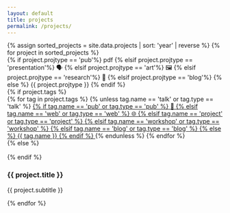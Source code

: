 ```yaml
---
layout: default
title: projects
permalink: /projects/
---
```


<div class="content-gallery">
  <div class="projects-grid">
    {% assign sorted_projects = site.data.projects | sort: 'year' | reverse %}
    {% for project in sorted_projects %}
    <div class="project-card" data-year="{{ project.year }}" title="{{ project.description }}">
      <div class="project-image" 
        {% if project.image contains 'placeholder' %}
          style="background-image: url('https://via.placeholder.com/400x300?text=Project+Image'); background-size: cover; background-position: center;"
        {% else %}
          style="background-image: url('{{ '/assets/images/projects/' | append: project.image | relative_url }}'); background-size: cover; background-position: center;"
        {% endif %}
      >
        <span class="projtype-tag tag-overlay">
          {% if project.projtype == 'pub'%}
            pdf
          {% elsif project.projtype == 'presentation'%}
            🗣️
          {% elsif project.projtype == 'art'%}
            🖼️
          {% elsif project.projtype == 'research'%}
            🧪
          {% elsif project.projtype == 'blog'%}
            <i class="fa fa-pencil"></i>
          {% else %}
            {{ project.projtype }}
          {% endif %}
        </span>
      </div>
      {% if project.tags %}
        <div class="project-tags">
          {% for tag in project.tags %}
            {% unless tag.name == 'talk' or tag.type == 'talk' %}
              <a href="{{ tag.url | relative_url }}" class="tag-link">
                <span class="tag" data-tag="{{ tag.name }}">
                  {% if tag.name == 'pub' or tag.type == 'pub' %}
                    📄
                  {% elsif tag.name == 'web' or tag.type == 'web' %}
                    🌐
                  {% elsif tag.name == 'project' or tag.type == 'project' %}
                    <i class="fa fa-code"></i>
                  {% elsif tag.name == 'workshop' or tag.type == 'workshop' %}
                    <i class="fa fa-users"></i>
                  {% elsif tag.name == 'blog' or tag.type == 'blog' %}
                    <i class="fa fa-pencil"></i>
                  {% else %}
                    {{ tag.name }}
                  {% endif %}
                </span>
              </a>
            {% endunless %}
          {% endfor %}
        </div>
      {% else %}
      <div style="height:16px;"></div>
      {% endif %}
      <h3 class="project-title">{{ project.title }}</h3>
      <p class="project-subtitle">{{ project.subtitle }}</p>
      <!-- {% if project.year %}
      <div class="project-year">{{ project.year }}</div>
      {% endif %} -->
    </div>
    {% endfor %}
  </div>
</div>

<script>
  document.addEventListener('DOMContentLoaded', function() {
    const filterButtons = document.querySelectorAll('.filter-btn');
    const projects = document.querySelectorAll('.project-card');
    
    filterButtons.forEach(button => {
      button.addEventListener('click', function() {
        const filter = this.getAttribute('data-filter');
        
        // Remove active class from all buttons
        filterButtons.forEach(btn => {
          btn.classList.remove('active');
        });
        
        // Add active class to clicked button
        this.classList.add('active');
        
        // Filter projects
        projects.forEach(project => {
          if (filter === 'all' || project.getAttribute('data-year') === filter) {
            project.style.display = 'flex';
          } else {
            project.style.display = 'none';
          }
        });
      });
    });
  });
</script>